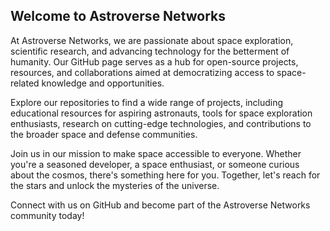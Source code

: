 ## Welcome to Astroverse Networks

At Astroverse Networks, we are passionate about space exploration, scientific research, and advancing technology for the betterment of humanity. Our GitHub page serves as a hub for open-source projects, resources, and collaborations aimed at democratizing access to space-related knowledge and opportunities.

Explore our repositories to find a wide range of projects, including educational resources for aspiring astronauts, tools for space exploration enthusiasts, research on cutting-edge technologies, and contributions to the broader space and defense communities.

Join us in our mission to make space accessible to everyone. Whether you're a seasoned developer, a space enthusiast, or someone curious about the cosmos, there's something here for you. Together, let's reach for the stars and unlock the mysteries of the universe.

Connect with us on GitHub and become part of the Astroverse Networks community today!
